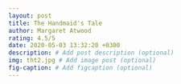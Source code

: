 ```yaml
---
layout: post
title: The Handmaid's Tale
author: Margaret Atwood
rating: 4.5/5
date: 2020-05-03 13:32:20 +0300
description: # Add post description (optional)
img: tht2.jpg # Add image post (optional)
fig-caption: # Add figcaption (optional)
---
```

